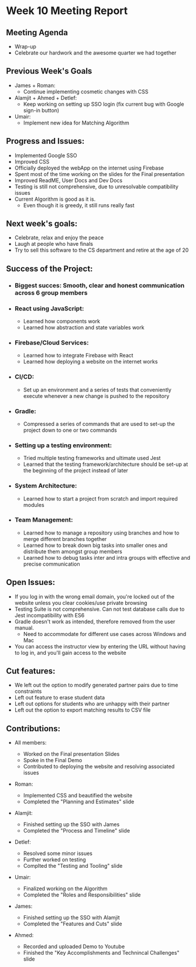 # Week 10 Meeting Report

## Meeting Agenda
- Wrap-up
- Celebrate our hardwork and the awesome quarter we had together

## Previous Week's Goals

- James + Roman:
  - Continue implementing cosmetic changes with CSS
- Alamjit + Ahmed + Detlef:
  - Keep working on setting up SSO login (fix current bug with Google sign-in button)
- Umair:
  - Implement new idea for Matching Algorithm

## Progress and Issues:

- Implemented Google SSO
- Improved CSS
- Officially deployed the webApp on the internet using Firebase
- Spent most of the time working on the slides for the Final presentation
- Improved ReadME, User Docs and Dev Docs
- Testing is still not comprehensive, due to unresolvable compatibility issues
- Current Algorithm is good as it is.
  - Even though it is greedy, it still runs really fast 

## Next week's goals:

- Celebrate, relax and enjoy the peace
- Laugh at people who have finals
- Try to sell this software to the CS department and retire at the age of 20

## Success of the Project:

- ### Biggest succes: Smooth, clear and honest communication across 6 group members
- ### React using JavaScript:
  - Learned how components work
  - Learned how abstraction and state variables work
- ### Firebase/Cloud Services:
  - Learned how to integrate Firebase with React
  - Learned how deploying a website on the internet works
- ### CI/CD:
  - Set up an environment and a series of tests that conveniently execute whenever a new change is pushed to the repository
- ### Gradle:
  - Compressed a series of commands that are used to set-up the project down to one or two commands
- ### Setting up a testing environment:
  - Tried multiple testing frameworks and ultimate used Jest
  - Learned that the testing framework/architecture should be set-up at the beginning of the project instead of later
- ### System Architecture:
  - Learned how to start a project from scratch and import required modules
- ### Team Management:
  - Learned how to manage a repository using branches and how to merge different branches together
  - Learned how to break down big tasks into smaller ones and distribute them amongst group members
  - Learned how to debug tasks inter and intra groups with effective and precise communication

## Open Issues:
- If you log in with the wrong email domain, you're locked out of the website unless you clear cookies/use private browsing
- Testing Suite is not comprehensive. Can not test database calls due to Jest incompatibility with ES6
- Gradle doesn't work as intended, therefore removed from the user manual. 
  - Need to accommodate for different use cases across Windows and Mac
- You can access the instructor view by entering the URL without having to log in, and you'll gain access to the website


## Cut features:
  - We left out the option to modify generated partner pairs due to time constraints
  - Left out feature to erase student data
  - Left out options for students who are unhappy with their partner
  - Left out the option to export matching results to CSV file


## Contributions:

- All members:  
  - Worked on the Final presentation Slides
  - Spoke in the Final Demo
  - Contributed to deploying the website and resolving associated issues

- Roman:
  - Implemented CSS and beautified the website
  - Completed the "Planning and Estimates" slide

- Alamjit:
  - Finished setting up the SSO with James
  - Completed the "Process and Timeline" slide

- Detlef:
  - Resolved some minor issues
  - Further worked on testing
  - Complted the "Testing and Tooling" slide

- Umair:
  - Finalized working on the Algorithm
  - Completed the "Roles and Responsibilities" slide

- James:
  - Finished setting up the SSO with Alamjit
  - Completed the "Features and Cuts" slide

- Ahmed:
  - Recorded and uploaded Demo to Youtube
  - Finished the "Key Accomplishments and Technincal Challenges" slide

